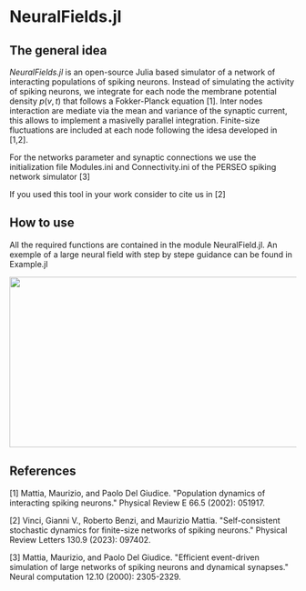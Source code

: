 # NeuralFields.jl
## The general idea
*NeuralFields.jl* is an open-source Julia based simulator of a network of interacting populations of spiking neurons.
Instead of simulating the activity of spiking neurons, we integrate for each node the membrane potential density $p(v,t)$
that follows a Fokker-Planck equation [1]. Inter nodes interaction are mediate via the mean and variance of the synaptic current, this allows
to implement a masivelly parallel integration.
Finite-size fluctuations are included at each node following the idesa developed in [1,2].

For the networks parameter and synaptic connections we use the initialization file Modules.ini and Connectivity.ini of the PERSEO spiking network simulator [3]

If you used this tool in your work consider to cite us in [2]


## How to use
All the required functions are contained in the module NeuralField.jl. An exemple of a large neural field with step by stepe guidance can be found in Example.jl 

<img src="SNNvsSFP2.gif" width="600" height="300" />


## References

[1] Mattia, Maurizio, and Paolo Del Giudice. "Population dynamics of interacting spiking neurons." Physical Review E 66.5 (2002): 051917.

[2] Vinci, Gianni V., Roberto Benzi, and Maurizio Mattia. "Self-consistent stochastic dynamics for finite-size networks of spiking neurons." Physical Review Letters 130.9 (2023): 097402.

[3] Mattia, Maurizio, and Paolo Del Giudice. "Efficient event-driven simulation of large networks of spiking neurons and dynamical synapses." Neural computation 12.10 (2000): 2305-2329.


